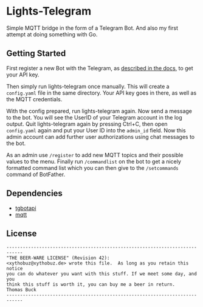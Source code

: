 # Lights-Telegram

Simple MQTT bridge in the form of a Telegram Bot.
And also my first attempt at doing something with Go.

## Getting Started

First register a new Bot with the Telegram, as [described in the docs](https://core.telegram.org/bots#6-botfather), to get your API key.

Then simply run lights-telegram once manually.
This will create a `config.yaml` file in the same directory.
Your API key goes in there, as well as the MQTT credentials.

With the config prepared, run lights-telegram again.
Now send a message to the bot.
You will see the UserID of your Telegram account in the log output.
Quit lights-telegram again by pressing Ctrl+C, then open `config.yaml` again and put your User ID into the `admin_id` field.
Now this admin account can add further user authorizations using chat messages to the bot.

As an admin use `/register` to add new MQTT topics and their possible values to the menu.
Finally run `/commandlist` on the bot to get a nicely formatted command list which you can then give to the `/setcommands` command of BotFather.

## Dependencies

 * [tgbotapi](https://pkg.go.dev/github.com/go-telegram-bot-api/telegram-bot-api/v5)
 * [mqtt](https://pkg.go.dev/github.com/eclipse/paho.mqtt.golang)

## License

    ----------------------------------------------------------------------------
    "THE BEER-WARE LICENSE" (Revision 42):
    <xythobuz@xythobuz.de> wrote this file.  As long as you retain this notice
    you can do whatever you want with this stuff. If we meet some day, and you
    think this stuff is worth it, you can buy me a beer in return.   Thomas Buck
    ----------------------------------------------------------------------------
